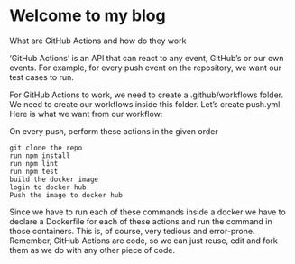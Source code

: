 # Welcome to my blog

What are GitHub Actions and how do they work

‘GitHub Actions’ is an API that can react to any event, GitHub’s or our own events. For example, for every push event on the repository, we want our test cases to run.

For GitHub Actions to work, we need to create a .github/workflows folder. We need to create our workflows inside this folder. Let’s create push.yml. Here is what we want from our workflow:

On every push, perform these actions in the given order

    git clone the repo
    run npm install
    run npm lint
    run npm test
    build the docker image
    login to docker hub
    Push the image to docker hub

Since we have to run each of these commands inside a docker we have to declare a Dockerfile for each of these actions and run the command in those containers. This is, of course, very tedious and error-prone. Remember, GitHub Actions are code, so we can just reuse, edit and fork them as we do with any other piece of code.
